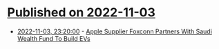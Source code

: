# [Published on 2022-11-03](index.md)

* [2022-11-03, 23:20:00](https://tech.slashdot.org/story/22/11/03/2054245/apple-supplier-foxconn-partners-with-saudi-wealth-fund-to-build-evs?utm_source=rss1.0mainlinkanon&utm_medium=feed) - [Apple Supplier Foxconn Partners With Saudi Wealth Fund To Build EVs](https://tech.slashdot.org/story/22/11/03/2054245/apple-supplier-foxconn-partners-with-saudi-wealth-fund-to-build-evs?utm_source=rss1.0mainlinkanon&utm_medium=feed)
